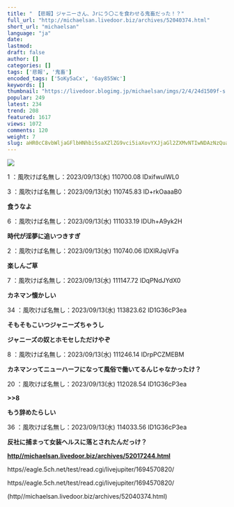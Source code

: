 ```yaml
---
title: " 【悲報】ジャニーさん、Jrにう〇こを食わせる鬼畜だった！？"
full_url: "http://michaelsan.livedoor.biz/archives/52040374.html"
short_url: "michaelsan"
language: "ja"
date: 
lastmod: 
draft: false
author: []
categories: []
tags: ['悲報', '鬼畜']
encoded_tags: ['5oKy5aCx', '6ay855Wc']
keywords: []
thumbnail: "https://livedoor.blogimg.jp/michaelsan/imgs/2/4/24d1509f-s.jpg"
popular: 249
latest: 234
trend: 208
featured: 1617
views: 1072
comments: 120
weight: 7
slug: aHR0cC8vbWljaGFlbHNhbi5saXZlZG9vci5iaXovYXJjaGl2ZXMvNTIwNDAzNzQuaHRtbA==
---
```


![](https://livedoor.blogimg.jp/michaelsan/imgs/2/4/24d1509f-s.jpg)

<div><p>1 ：風吹けば名無し：2023/09/13(水) 110700.08 IDxifwuIWL0</p><p>3 ：風吹けば名無し：2023/09/13(水) 110745.83 ID+rkOaaaB0</p><b><p>食うなよ </p></b><p>6 ：風吹けば名無し：2023/09/13(水) 111033.19 IDUh+A9yk2H</p><b><p>時代が淫夢に追いつきすぎ </p></b><p>2 ：風吹けば名無し：2023/09/13(水) 110740.06 IDXlRJqiVFa</p><b><p>楽しんご草</p></b><p>7 ：風吹けば名無し：2023/09/13(水) 111147.72 IDqPNdJYdX0</p><b><p>カネマン懐かしい</p></b><p>34 ：風吹けば名無し：2023/09/13(水) 113823.62 ID1G36cP3ea</p><p><p><b><p>そもそもこいつジャニーズちゃうし</p></b></p></p><p><p><b><p></p></b></p></p><b><p>ジャニーズの奴とホモセしただけやぞ </p></b><p>8 ：風吹けば名無し：2023/09/13(水) 111246.14 IDrpPCZMEBM</p><b><p>カネマンってニューハーフになって風俗で働いてるんじゃなかったけ？ </p></b><p>20 ：風吹けば名無し：2023/09/13(水) 112028.54 ID1G36cP3ea</p><p><b><p>>>8</p></b></p><p><b><p></p></b></p><b><p>もう辞めたらしい </p></b><p>36 ：風吹けば名無し：2023/09/13(水) 114033.56 ID1G36cP3ea</p><p><b><p>反社に捕まって女装ヘルスに落とされたんだっけ？</p></b></p><a title='' target='_blank' href='http//michaelsan.livedoor.biz/archives/52017244.html'><b><p>http//michaelsan.livedoor.biz/archives/52017244.html</p></b></a>https//eagle.5ch.net/test/read.cgi/livejupiter/1694570820/<br clear='all'> <p id='a6850dc6aefc0d5bbff2bea180d92d89'> </p> <p id='a6850dc6aefc0d5bbff2bea180d92d89'> </p> <p class='alistcloud-container-6795'></p> <p>https//eagle.5ch.net/test/read.cgi/livejupiter/1694570820/</p></div>

(http//michaelsan.livedoor.biz/archives/52040374.html)

